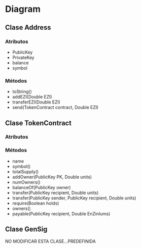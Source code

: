 # Diagram

## Clase Address

### Atributos

* PublicKey  
* PrivateKey  
* balance  
* symbol  

### Métodos

* toString()
* addEZI(Double EZI)
* transferEZI(Double EZI)
* send(TokenContract contract, Double EZI)

## Clase TokenContract

### Atributos

### Métodos

* name
* symbol()
* totalSupply()
* addOwner(PublicKey PK, Double units)
* numOwners()
* balanceOf(PublicKey owner)
* transfer(PublicKey recipient, Double units)
* transfer(PublicKey sender, PublicKey recipient, Double units)
* require(Boolean holds)
* owners()
* payable(PublicKey recipient, Double EnZinIums)

## Clase GenSig

NO MODIFICAR ESTA CLASE...PREDEFINIDA